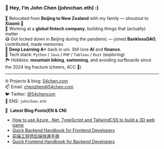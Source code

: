 ### 👋 Hey, I’m John Chen (johnchan.eth) :)

🛬 Relocated from **Beijing to New Zealand** with my family — shoutout to **Xiaomi** 🙏  
💼 Working at a **global fintech company**, building things that (actually) matter  
😷 Got locked down in Beijing during the pandemic — joined **BanklessDAO**, contributed, made memories  
🧠 **Deep Learning A+** back in uni. Still love **AI** and **finance**.  
🧱 Tech stack: `Python` / `Java` / `PHP` / `Tableau` / `Rust` (exploring)  
🏞️ Hobbies: **mountain biking**, **swimming**, and avoiding surfboards since the 2024 leg fracture (cheers, ACC 🦴)

---

🌐 Projects & blog: [54chen.com](https://54chen.com)  
📫 Email: [chenzhen@54chen.com](mailto:chenzhen@54chen.com)  
🐦 Twitter: [@54chencom](https://twitter.com/54chencom)  
💼 ENS: `johnchan.eth`


📕 &nbsp;**Latest Blog Posts(EN & CN)**
<!-- BLOG-POST-LIST:START -->
- [How to use Azure, .Net, TypeScript and TailwindCSS to build a 3D web game](https://54chen.com/how-to-use-azure-.net-typescript-and-tailwindcss-to-build-a-3d-web-game/)
- [Quick Backend Handbook for Frontend Developers](https://54chen.com/quick-backend-handbook-for-frontend-developers/)
- [前端工程师后端快速手册](https://54chen.com/%E5%89%8D%E7%AB%AF%E5%B7%A5%E7%A8%8B%E5%B8%88%E5%90%8E%E7%AB%AF%E5%BF%AB%E9%80%9F%E6%89%8B%E5%86%8C/)
- [Quick Frontend Handbook for Backend Developers](https://54chen.com/quick-frontend-handbook-for-backend-developers/)
<!-- BLOG-POST-LIST:END -->
